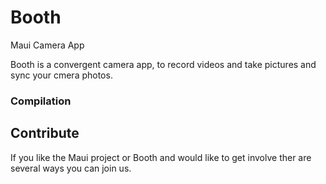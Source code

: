 # Booth
Maui Camera App

Booth is a convergent camera app, to record videos and take pictures and sync your cmera photos.

### Compilation

## Contribute
If you like the Maui project or Booth and would like to get involve ther are several ways you can join us.


